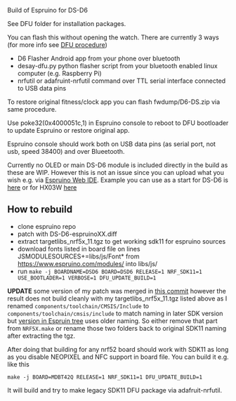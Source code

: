 Build of Espruino for DS-D6

See DFU folder for installation packages.

You can flash this without opening the watch. There are currently 3 ways (for more info see [DFU procedure](https://github.com/fanoush/ds-d6/wiki/DFU-update))
- D6 Flasher Android app from your phone over bluetooth
- desay-dfu.py python flasher script from your bluetooth enabled linux computer (e.g. Raspberry Pi)
- nrfutil or adafruint-nrfutil command over TTL serial interface connected to USB data pins

To restore original fitness/clock app you can flash fwdump/D6-DS.zip via same procedure.

Use poke32(0x4000051c,1) in Espruino console to reboot to DFU bootloader to update Espruino or restore original app.

Espruino console should work both on USB data pins (as serial port, not usb, speed 38400) and over Blueetooth.

Currently no OLED or main DS-D6 module is included directly in the build as these are WIP. However this is not an issue since you can upload what you wish e.g. via [Espruino Web IDE](https://www.espruino.com/Web+IDE). Example you can use as a start for DS-D6 is [here](https://gist.github.com/fanoush/ce461c73c299834bcb53a615721b5a2e) or for HX03W [here](https://gist.github.com/fanoush/56db50bd2392abedc15039bc6e7e5f06)

## How to rebuild
- clone espruino repo
- patch with DS-D6-espruinoXX.diff
- extract targetlibs_nrf5x_11.tgz to get working sdk11 for espruino sources
- download fonts listed in board file on lines JSMODULESOURCES+=libs/js/Font* from https://www.espruino.com/modules/ into libs/js/
- run `make -j BOARDNAME=DSD6 BOARD=DSD6 RELEASE=1 NRF_SDK11=1 USE_BOOTLADER=1 VERBOSE=1 DFU_UPDATE_BUILD=1`

**UPDATE** some version of my patch was merged in [this commit](https://github.com/espruino/Espruino/commit/f34cce8ea1e82715a16cd7895e6407f6ca914996) however the result does not build cleanly with my targetlibs_nrf5x_11.tgz listed above as I renamed `components/toolchain/CMSIS/Include` to `components/toolchain/cmsis/include` to match naming in later SDK version but [version in Espruin tree](https://github.com/espruino/Espruino/blob/master/make/common/NRF5X.make#L82) uses older naming. So either remove that part from  `NRF5X.make` or rename those two folders back to original SDK11 naming after extracting the tgz.

After doing that building for any nrf52 board should work with SDK11 as long as you disable NEOPIXEL and NFC support in board file. You can build it e.g. like this
```
make -j BOARD=MDBT42Q RELEASE=1 NRF_SDK11=1 DFU_UPDATE_BUILD=1 
```
It will build and try to make legacy SDK11 DFU package via adafruit-nrfutil.
